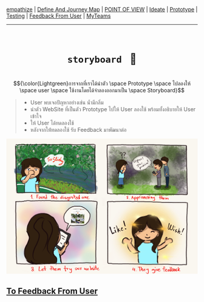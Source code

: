 [empathize](https://github.com/LeoPonin/INT100-G2-02-2Na2Jai/blob/main/Tung/empathize.md) | [Define And Journey Map](https://github.com/LeoPonin/INT100-G2-02-2Na2Jai/blob/main/Tung/Define.md) | [POINT OF VIEW](https://github.com/LeoPonin/INT100-G2-02-2Na2Jai/blob/main/Tung/POV.md) | [Ideate](https://github.com/LeoPonin/INT100-G2-02-2Na2Jai/blob/main/Tung/Ideate.md) | [Prototype](https://github.com/LeoPonin/INT100-G2-02-2Na2Jai/blob/main/Tung/prototype.md) | [Testing](https://github.com/LeoPonin/INT100-G2-02-2Na2Jai/blob/main/Tung/Testing.md) | [Feedback From User](https://github.com/LeoPonin/INT100-G2-02-2Na2Jai/blob/main/Tung/Feedback%20from%20user.md) | [MyTeams](https://github.com/LeoPonin/INT100-G2-02-2Na2Jai/blob/main/ourteam.md)

<hr>

# <h1 align = center> <code> storyboard </code> :movie_camera: <h1>

$${\color{Lightgreen}การจากที่เราได้นำตัว \space Prototype \space ไปลองให้ \space user \space ใช้งานโดยได้จำลองออกมาเป็น \space Storyboard}$$

>- User พบเจอปัญหาอย่างเช่น นํ้ามีกลิ่ม  
>- นำตัว WebSite ที่เป็นตัว Prototype ไปให้ User ลองใช้ พร้อมทั้งอธิบายให้ User เข้าใจ  
>- ให้ User ได้ทดลองใช้  
>- หลังจากให่้ทดลองใช้ รับ Feedback มาพัฒนาต่อ  

<img src=/image/storyboard.jpeg>

[To Feedback From User](https://github.com/LeoPonin/INT100-G2-02-2Na2Jai/blob/main/Tung/Feedback%20from%20user.md)
------
